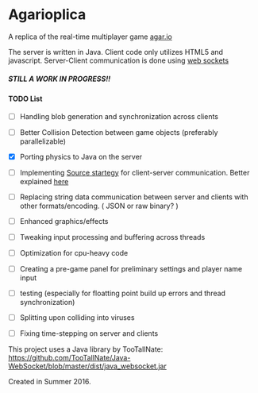 # Agarioplica

A replica of the real-time multiplayer game [agar.io](http://agar.io/)

The server is written in Java. Client code only utilizes HTML5 and javascript.
Server-Client communication is done using [web sockets](https://developer.mozilla.org/en-US/docs/Web/API/WebSockets_API)

##### STILL A WORK IN PROGRESS!!

#### TODO List
- [ ] Handling blob generation and synchronization across clients
- [ ] Better Collision Detection between game objects (preferably parallelizable)
- [x] Porting physics to Java on the server 
- [ ] Implementing [Source startegy](https://developer.valvesoftware.com/wiki/Source_Multiplayer_Networking) for client-server communication. Better explained [here](http://www.gabrielgambetta.com/fpm1.html)
- [ ] Replacing string data communication between server and clients with other formats/encoding. ( JSON or raw binary? ) 
- [ ] Enhanced graphics/effects
- [ ] Tweaking input processing and buffering across threads
- [ ] Optimization for cpu-heavy code
- [ ] Creating a pre-game panel for preliminary settings and player name input
- [ ] testing (especially for floatting point build up errors and thread synchronization)
- [ ] Splitting upon colliding into viruses
- [ ] Fixing time-stepping on server and clients


This project uses a Java library by TooTallNate:
https://github.com/TooTallNate/Java-WebSocket/blob/master/dist/java_websocket.jar


Created in Summer 2016.
